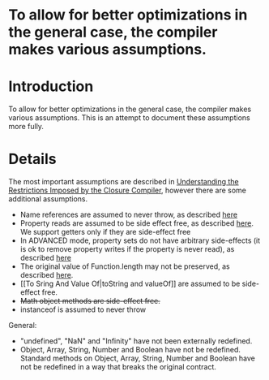 # To allow for better optimizations in the general case, the compiler makes various assumptions.

# Introduction

To allow for better optimizations in the general case, the compiler makes various assumptions. This is an attempt to document these assumptions more fully.


# Details

The most important assumptions are described in 
[Understanding the Restrictions Imposed by the Closure Compiler](http://code.google.com/closure/compiler/docs/limitations.html), however there are some additional assumptions.

- Name references are assumed to never throw, as described [here](http://code.google.com/p/closure-compiler/issues/detail?id=64)
- Property reads are assumed to be side effect free, as described [here](http://code.google.com/p/closure-compiler/issues/detail?id=398). We support getters only if they are side-effect free
- In ADVANCED mode, property sets do not have arbitrary side-effects (it is ok to remove property writes if the property is never read), as described [here](http://code.google.com/p/closure-compiler/issues/detail?id=705)
- The original value of Function.length may not be preserved, as described [here](http://code.google.com/p/closure-compiler/issues/detail?id=253).
- [[To Sring And Value Of|toString and valueOf]] are assumed to be side-effect free.
- ~~Math object methods are side-effect free.~~
- instanceof is assumed to never throw

General:
- "undefined", "NaN" and "Infinity" have not been externally redefined.
- Object, Array, String, Number and Boolean have not be redefined. Standard methods on Object, Array, String, Number and Boolean have not be redefined in a way that breaks the original contract.